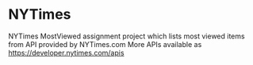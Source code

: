 # NYTimes
NYTimes MostViewed assignment project which lists most viewed items from API provided by NYTimes.com
More APIs available as https://developer.nytimes.com/apis
